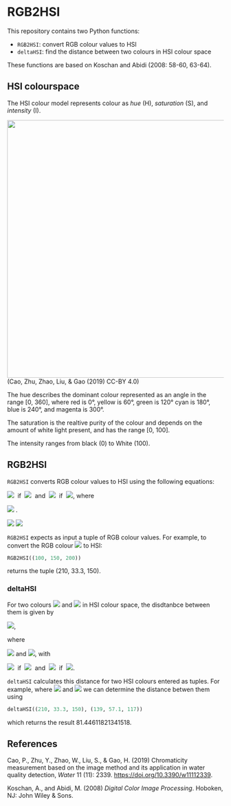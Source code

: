 # RGB2HSI
This repository contains two Python functions:

* `RGB2HSI`: convert RGB colour values to HSI
* `deltaHSI`: find the distance between two colours in HSI colour space

These functions are based on Koschan and Abidi (2008: 58-60, 63-64).

## HSI colourspace

The HSI colour model represents colour as *hue* (H), *saturation* (S), and *intensity* (I).

<img src="https://www.mdpi.com/water/water-11-02339/article_deploy/html/images/water-11-02339-g004.png" width="600">
(Cao, Zhu, Zhao, Liu, & Gao (2019) CC-BY 4.0)
<p></p>
The hue describes the dominant colour represented as an angle in the range [0, 360], where red is 0&#176;, yellow is 60&#176;, green is 120&#176; cyan is 180&#176;, blue is 240&#176;, and magenta is 300&#176;.
<p></p>
The saturation is the realtive purity of the colour and depends on the amount of white light present, and has the range [0, 100].
<p></p>
The intensity ranges from black (0) to White (100).

## RGB2HSI

`RGB2HSI` converts RGB colour values to HSI using the following equations:

<img src="https://render.githubusercontent.com/render/math?math=H=\delta">&nbsp;&nbsp;if&nbsp;&nbsp;<img src="https://render.githubusercontent.com/render/math?math=B\leq\G">&nbsp;&nbsp;and&nbsp;&nbsp;<img src="https://render.githubusercontent.com/render/math?math=H=360-\delta">&nbsp;&nbsp;if&nbsp;&nbsp;<img src="https://render.githubusercontent.com/render/math?math=B>G">, where

<img src="https://render.githubusercontent.com/render/math?math=\delta=arcos\Big(\frac{(R-G)%2B(R-B)}{2*SQRT((R-G)_2%2B(R-B)*(G-B))}\Big)">&nbsp;.

<img src="https://render.githubusercontent.com/render/math?math=S=1-3*\frac{min(R,G,B)}{R%2BG%2BB}">

<img src="https://render.githubusercontent.com/render/math?math=I=\frac{R%2BG%2BB}{3}">

`RGB2HSI` expects as input a tuple of RGB colour values. For example, to convert the RGB colour <img src="https://render.githubusercontent.com/render/math?math=C_{1}=(100,150,200)"> to HSI:

```Python
RGB2HSI((100, 150, 200))
```

returns the tuple (210, 33.3, 150).

### deltaHSI

For two colours <img src="https://render.githubusercontent.com/render/math?math=C_{1}=(H_{1},S_{1},I_{1})"> and <img src="https://render.githubusercontent.com/render/math?math=C_{2}=(H_{2},S_{2},I_{2})"> in HSI colour space, the disdtanbce between them is given by

<img src="https://render.githubusercontent.com/render/math?math=\Delta_{HSI}(C_{1},C_{2})=SQRT((\Delta I)^{2}%2B(\Delta C)^{2})">,

where

<img src="https://render.githubusercontent.com/render/math?math=\Delta I=|I_{1}-I_{2}"> and <img src="https://render.githubusercontent.com/render/math?math=\Delta C=SQRT(S^2_{1}%2BS^2_{2}%2B-2S_{1}S_{2}cos\theta)">, with

<img src="https://render.githubusercontent.com/render/math?math=\theta=|H_{1}-H_{2}|">&nbsp;&nbsp;if&nbsp;&nbsp;<img src="https://render.githubusercontent.com/render/math?math=|H_{1}-H_{2}|\leq\pi">&nbsp;&nbsp;and&nbsp;&nbsp;<img src="https://render.githubusercontent.com/render/math?math=\theta=2\pi-|H_{1}-H_{2}|">&nbsp;&nbsp;if&nbsp;&nbsp;<img src="https://render.githubusercontent.com/render/math?math=|H_{1}-H_{2}|>\pi">.

`deltaHSI` calculates this distance for two HSI colours entered as tuples. For example, where <img src="https://render.githubusercontent.com/render/math?math=C_{1}=(100,200,150)"> and <img src="https://render.githubusercontent.com/render/math?math=C_{2}=(139,57.1,117)"> we can determine the distance betwen them using 
```Python
deltaHSI((210, 33.3, 150), (139, 57.1, 117))
```
which returns the result 81.44611821341518.

## References
Cao, P., Zhu, Y., Zhao, W., Liu, S., & Gao, H. (2019) Chromaticity measurement based on the image method and its application in water quality detection, *Water* 11 (11): 2339. https://doi.org/10.3390/w11112339.

Koschan, A., and Abidi, M. (2008) *Digital Color Image Processing*. Hoboken, NJ: John Wiley & Sons.
